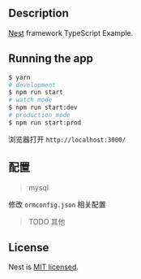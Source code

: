 ## Description

[Nest](https://github.com/nestjs/nest) framework TypeScript Example.

## Running the app

```bash
$ yarn 
# development
$ npm run start
# watch mode
$ npm run start:dev
# production mode
$ npm run start:prod
```
浏览器打开 `http://localhost:3000/`

## 配置

> mysql

修改 `ormconfig.json` 相关配置

> TODO 其他


## License

  Nest is [MIT licensed](LICENSE).


